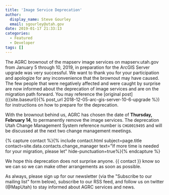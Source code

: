 ```yaml
---
title: 'Image Service Deprecation'
author:
  display_name: Steve Gourley
  email: sgourley@utah.gov
date: 2019-01-17 21:33:13
categories:
  - Featured
  - Developer
tags: []
---
```


The AGRC brownout of the mapserv image services on mapserv.utah.gov from January 5 through 10, 2019, in preparation for the ArcGIS Server upgrade was very successful. We want to thank you for your participation and apologize for any inconvenience that the brownout may have caused. The few people that were negatively affected and were caught by surprise are now informed about the deprecation of image services and are on the migration path forward. You may reference the [original post]({{site.baseurl}}{% post_url 2018-12-05-arc-gis-server-10-6-upgrade %}) for instructions on how to prepare for the deprecation.

With the brownout behind us, AGRC has chosen the date of **Thursday, February 14**, to permanently remove the image services. The deprecation Utah Change Management System reference number is `CHG0019495` and will be discussed at the next two change management meetings.

{% capture contact %}{% include contact.html subject=page.title contact=site.data.contacts.change_manager text="If more time is needed for your migration, please let" hide-punctuation=true%}{% endcapture %}

We hope this deprecation does not surprise anyone. {{ contact }} know so we can so we can make other arrangements as soon as possible.

As always, please sign up for our newsletter (via the "Subscribe to our mailing list" form below), subscribe to our RSS feed, and follow us on twitter (@MapUtah) to stay informed about AGRC services and news.
